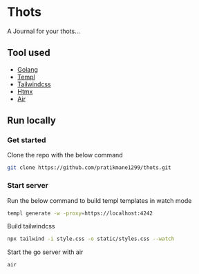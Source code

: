 # Thots

A Journal for your thots...

## Tool used
- [Golang](https://go.dev/)
- [Templ](https://templ.guide/)
- [Tailwindcss](https://tailwindcss.com/)
- [Htmx](https://htmx.org/)
- [Air](https://github.com/air-verse/air)

## Run locally

### Get started

Clone the repo with the below command
```sh
git clone https://github.com/pratikmane1299/thots.git
```

### Start server

Run the below command to build templ templates in watch mode
```sh
templ generate -w -proxy=https://localhost:4242
```

Build tailwindcss
```sh
npx tailwind -i style.css -o static/styles.css --watch
```

Start the go server with air
```sh
air
```


